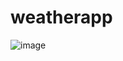 # weatherapp
![image](https://user-images.githubusercontent.com/104413178/173695526-5378e15a-3920-4a13-bb18-44f363aaabbc.png)
